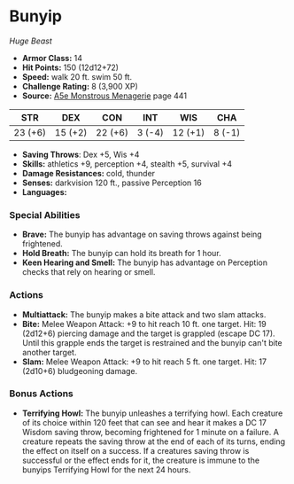 # Bunyip

*Huge* *Beast*

- **Armor Class:** 14
- **Hit Points:** 150 (12d12+72)
- **Speed:** walk 20 ft. swim 50 ft.
- **Challenge Rating:** 8 (3,900 XP)
- **Source:** [A5e Monstrous Menagerie](https://enpublishingrpg.com/products/level-up-monstrous-menagerie-a5e) page 441

| STR | DEX | CON | INT | WIS | CHA |
| --- | --- | --- | --- | --- | --- |
| 23 (+6) | 15 (+2) | 22 (+6) | 3 (-4) | 12 (+1) | 8 (-1) |

- **Saving Throws**: Dex +5, Wis +4
- **Skills:** athletics +9, perception +4, stealth +5, survival +4
- **Damage Resistances:** cold, thunder
- **Senses:** darkvision 120 ft., passive Perception 16
- **Languages:** 
### Special Abilities
- **Brave:** The bunyip has advantage on saving throws against being frightened.
- **Hold Breath:** The bunyip can hold its breath for 1 hour.
- **Keen Hearing and Smell:** The bunyip has advantage on Perception checks that rely on hearing or smell.
### Actions
- **Multiattack:** The bunyip makes a bite attack and two slam attacks.
- **Bite:** Melee Weapon Attack: +9 to hit  reach 10 ft.  one target. Hit: 19 (2d12+6) piercing damage  and the target is grappled (escape DC 17). Until this grapple ends  the target is restrained  and the bunyip can't bite another target.
- **Slam:** Melee Weapon Attack: +9 to hit  reach 5 ft.  one target. Hit: 17 (2d10+6) bludgeoning damage.
### Bonus Actions
- **Terrifying Howl:** The bunyip unleashes a terrifying howl. Each creature of its choice within 120 feet that can see and hear it makes a DC 17 Wisdom saving throw, becoming frightened for 1 minute on a failure. A creature repeats the saving throw at the end of each of its turns, ending the effect on itself on a success. If a creatures saving throw is successful or the effect ends for it, the creature is immune to the bunyips Terrifying Howl for the next 24 hours.


